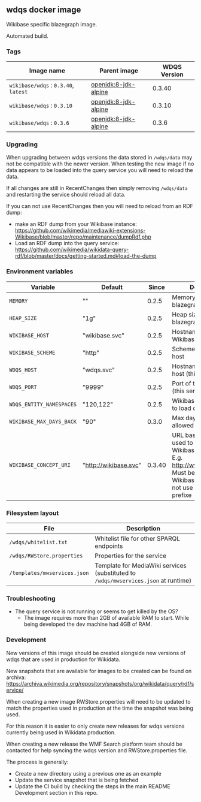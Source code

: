 ## wdqs docker image

Wikibase specific blazegraph image.

Automated build.

### Tags

Image name                              | Parent image             | WDQS Version
--------------------------------------- | ------------------------ | --------------
`wikibase/wdqs` : `0.3.40`, `latest`    | [openjdk:8-jdk-alpine](https://hub.docker.com/_/openjdk/) | 0.3.40
`wikibase/wdqs` : `0.3.10`              | [openjdk:8-jdk-alpine](https://hub.docker.com/_/openjdk/) | 0.3.10
`wikibase/wdqs` : `0.3.6`               | [openjdk:8-jdk-alpine](https://hub.docker.com/_/openjdk/) | 0.3.6

### Upgrading

When upgrading between wdqs versions the data stored in `/wdqs/data` may not be compatible with the newer version.
When testing the new image if no data appears to be loaded into the query service you will need to reload the data.

If all changes are still in RecentChanges then simply removing `/wdqs/data` and restarting the service should reload all data.

If you can not use RecentChanges then you will need to reload from an RDF dump:
 - make an RDF dump from your Wikibase instance: https://github.com/wikimedia/mediawiki-extensions-Wikibase/blob/master/repo/maintenance/dumpRdf.php
 - Load an RDF dump into the query service: https://github.com/wikimedia/wikidata-query-rdf/blob/master/docs/getting-started.md#load-the-dump

### Environment variables

Variable                 | Default               | Since   | Description
-------------------------| ----------------------| --------| ----------
`MEMORY`                 | ""                    | 0.2.5   | Memory limit for blazegraph
`HEAP_SIZE`              | "1g"                  | 0.2.5   | Heap size for blazegraph
`WIKIBASE_HOST`          | "wikibase.svc"        | 0.2.5   | Hostname of the Wikibase host
`WIKIBASE_SCHEME`        | "http"                | 0.2.5   | Scheme of the Wikibase host
`WDQS_HOST`              | "wdqs.svc"            | 0.2.5   | Hostname of the WDQS host (this service)
`WDQS_PORT`              | "9999"                | 0.2.5   | Port of the WDQS host (this service)
`WDQS_ENTITY_NAMESPACES` | "120,122"             | 0.2.5   | Wikibase Namespaces to load data from
`WIKIBASE_MAX_DAYS_BACK` | "90"                  | 0.3.0   | Max days updater is allowed back from now
`WIKIBASE_CONCEPT_URI`   | "http://wikibase.svc" | 0.3.40  | URL base of the URLs used to represent Wikibase entities in RDF. E.g. http://www.wikidata.org. Must be set if the Wikibase instance does not use Wikidata-based prefixe

### Filesystem layout

File                              | Description
--------------------------------- | ------------------------------------------------------------------------------
`/wdqs/whitelist.txt`             | Whitelist file for other SPARQL endpoints
`/wdqs/RWStore.properties`        | Properties for the service
`/templates/mwservices.json`      | Template for MediaWiki services (substituted to `/wdqs/mwservices.json` at runtime)

### Troubleshooting

* The query service is not running or seems to get killed by the OS?
  * The image requires more than 2GB of available RAM to start. While being developed the dev machine had 4GB of RAM.

### Development

New versions of this image should be created alongside new versions of wdqs that are used in production for Wikidata.

New snapshots that are available for images to be created can be found on archiva: https://archiva.wikimedia.org/repository/snapshots/org/wikidata/query/rdf/service/

When creating a new image RWStore.properties will need to be updated to match the properties used in production at the time the snapshot was being used.

For this reason it is easier to only create new releases for wdqs versions currently being used in Wikidata production.

When creating a new release the WMF Search platform team should be contacted for help syncing the wdqs version and RWStore.properties file.

The process is generally:
 - Create a new directory using a previous one as an example
 - Update the service snapshot that is being fetched
 - Update the CI build by checking the steps in the main README Development section in this repo.
